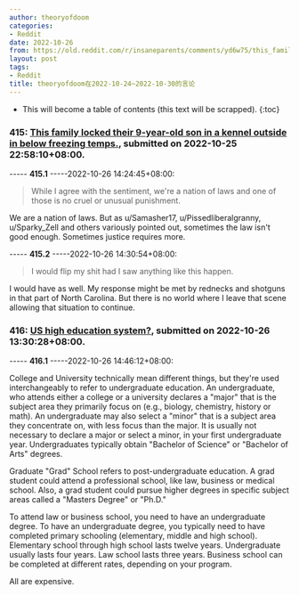 ```yaml
---
author: theoryofdoom
categories:
- Reddit
date: 2022-10-26
from: https://old.reddit.com/r/insaneparents/comments/yd6w75/this_family_locked_their_9yearold_son_in_a_kennel/
layout: post
tags:
- Reddit
title: theoryofdoom在2022-10-24~2022-10-30的言论
---
```


* This will become a table of contents (this text will be scrapped).
{:toc}

### 415: [This family locked their 9-year-old son in a kennel outside in below freezing temps.](https://old.reddit.com/r/insaneparents/comments/yd6w75/this_family_locked_their_9yearold_son_in_a_kennel/), submitted on 2022-10-25 22:58:10+08:00.

----- __415.1__ -----2022-10-26 14:24:45+08:00:

> While I agree with the sentiment, we're a nation of laws and one of those is no cruel or unusual punishment. 

We are a nation of laws.  But as u/Samasher17, u/Pissedliberalgranny, u/Sparky_Zell and others variously pointed out, sometimes the law isn't good enough.  Sometimes justice requires more.

----- __415.2__ -----2022-10-26 14:30:54+08:00:

> I would flip my shit had I saw anything like this happen. 

I would have as well.  My response might be met by rednecks and shotguns in that part of North Carolina.  But there is no world where I leave that scene allowing that situation to continue.

### 416: [US high education system?](https://old.reddit.com/r/TheFlyingTree/comments/ydpyrj/us_high_education_system/), submitted on 2022-10-26 13:30:28+08:00.

----- __416.1__ -----2022-10-26 14:46:12+08:00:

College and University technically mean different things, but they're used interchangeably to refer to undergraduate education.  An undergraduate, who attends either a college or a university declares a "major" that is the subject area they primarily focus on (e.g., biology, chemistry, history or math).  An undergraduate may also select a "minor" that is a subject area they concentrate on, with less focus than the major.  It is usually not necessary to declare a major or select a minor, in your first undergraduate year.  Undergraduates typically obtain "Bachelor of Science" or "Bachelor of Arts" degrees.

Graduate "Grad" School refers to post-undergraduate education.  A grad student could attend a professional school, like law, business or medical school.  Also, a grad student could pursue higher degrees in specific subject areas called a "Masters Degree" or "Ph.D."

To attend law or business school, you need to have an undergraduate degree.  To have an undergraduate degree, you typically need to have completed primary schooling (elementary, middle and high school).  Elementary school through high school lasts twelve years.  Undergraduate usually lasts four years.  Law school lasts three years.  Business school can be completed at different rates, depending on your program.

All are expensive.

